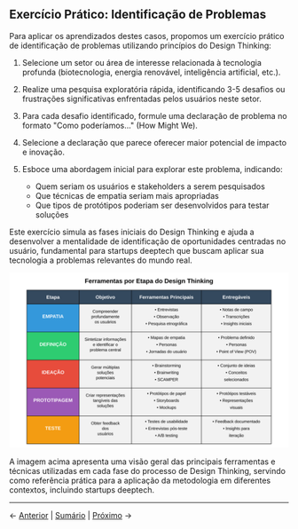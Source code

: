 ## Exercício Prático: Identificação de Problemas

Para aplicar os aprendizados destes casos, propomos um exercício prático de identificação de problemas utilizando princípios do Design Thinking:

1. Selecione um setor ou área de interesse relacionada à tecnologia profunda (biotecnologia, energia renovável, inteligência artificial, etc.).

2. Realize uma pesquisa exploratória rápida, identificando 3-5 desafios ou frustrações significativas enfrentadas pelos usuários neste setor.

3. Para cada desafio identificado, formule uma declaração de problema no formato "Como poderíamos..." (How Might We).

4. Selecione a declaração que parece oferecer maior potencial de impacto e inovação.

5. Esboce uma abordagem inicial para explorar este problema, indicando:
   - Quem seriam os usuários e stakeholders a serem pesquisados
   - Que técnicas de empatia seriam mais apropriadas
   - Que tipos de protótipos poderiam ser desenvolvidos para testar soluções

Este exercício simula as fases iniciais do Design Thinking e ajuda a desenvolver a mentalidade de identificação de oportunidades centradas no usuário, fundamental para startups deeptech que buscam aplicar sua tecnologia a problemas relevantes do mundo real.

![Tabela de Ferramentas de Design Thinking](../../assets/images/tabela_ferramentas_dt.svg)

A imagem acima apresenta uma visão geral das principais ferramentas e técnicas utilizadas em cada fase do processo de Design Thinking, servindo como referência prática para a aplicação da metodologia em diferentes contextos, incluindo startups deeptech.

---

← [Anterior](./1.1.2_etapas_design_thinking_parte3.md) | [Sumário](../../sumario.md) | [Próximo](./1.1.3_cases_rapidos_parte1.md) →